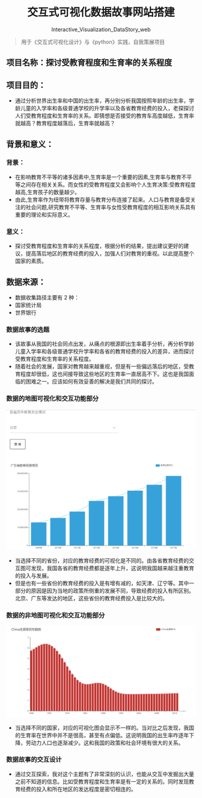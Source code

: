 <div align="center">
  <h1>交互式可视化数据故事网站搭建</h1>
  <p>Interactive_Visualization_DataStory_web</p >
</div>

> 用于《交互式可视化设计》与《python》实践，自我策展项目

## 项目名称：探讨受教育程度和生育率的关系程度

## 项目目的：
 - 通过分析世界出生率和中国的出生率，再分别分析我国按照年龄的出生率，学龄儿童的入学率和各级普通学校的升学率以及各省教育经费的投入，老探探讨人们受教育程度和生育率的关系。即猜想是否接受的教育车高度越低，生育率就越高？教育程度越落后，生育率就越高？

## 背景和意义：
### 背景：

- 在影响教育不平等的诸多因素中,生育率是一个重要的因素,生育率与教育不平等之间存在相关关系。而女性的受教育程度又会影响个人生育决策:受教育程度越高,生育孩子的数量越少。
- 由此,生育率作为纽带将教育存量与教育分布连接了起来。人口与教育是备受关注的社会问题,研究教育不平等、生育率与女性受教育程度的相互影响关系具有重要的理论和实际意义。


### 意义：

- 探讨受教育程度和生育率的关系程度，根据分析的结果，提出建议更好的建议，提高落后地区的教育经费的投入，加强人们对教育的重视。以此提高整个国家的素质。

## 数据来源：
- 数据收集路径主要有 2 种：
 - 国家统计局
 - 世界银行
 
### 数据故事的选题
- 该故事从我国的社会同点出发，从痛点的根源即出生率着手分析，再分析学龄儿童入学率和各级普通学校升学率和各省的教育经费的投入的差异，进而探讨受教育程度和生育率的关系程度。
- 随着社会的发展，国家对教育越来越重视，但是有一些偏远落后的地区，受教育程度却很低，这也间接导致这些地区的生育率一直居高不下。这也是我国面临的困难之一。应该如何有效妥善的解决是我们共同的探讨。


### 数据的地图可视化和交互功能部分

![各省历年教育支出情况](img/2.png)

- 当选择不同的省份，对应的教育经费的可视化是不同的。由各省教育经费的交互图可发现，我国各省的教育经费都是逐年上升，这说明我国越来越注重教育的投入与发展。
- 但是也有一些省份的教育经费的投入是有增有减的，如天津、辽宁等。其中一部分的原因是因为当地的政策所侧重的发展不同，导致经费的投入有所区别。北京、广东等发达的地区，这些省份的教育经费投入是比较大的。


### 数据的非地图可视化和交互功能部分

![各个国家的历年生育率](img/1.png)
 
- 当选择不同的国家，对应的可视化图会显示不一样的。当对比之后发现，我国的生育率在世界中并不是很高，甚至有点偏低。这说明我国的出生率咋逐年下降，劳动力人口也逐渐减少。这和我国的政策和社会环境有很大的关系。

### 数据故事的交互设计

- 通过交互探索，我对这个主题有了非常深刻的认识，也能从交互中发掘出大量之前不知道的信息。比如受教育程度和生育率是有一定的关系的。同时发现教育经费的投入和所在地区的发达程度是密切相连的。

